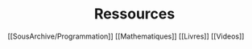 # <center> Ressources <center/>

[[SousArchive/Programmation]]
[[Mathematiques]]
[[Livres]]
[[Videos]]
